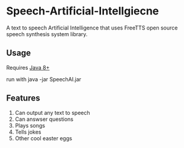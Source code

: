# Speech-Artificial-Intellgiecne
A text to speech Artificial Intelligence that uses  FreeTTS open source speech synthesis system library.

## Usage

Requires [Java 8+](https://www.java.com/en/download/)

run with java -jar SpeechAI.jar

## Features
1. Can output any text to speech
2. Can answser questions
3. Plays songs
4. Tells jokes
5. Other cool easter eggs

